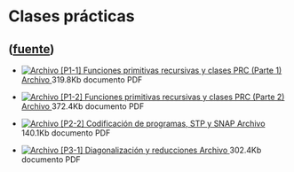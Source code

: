 # Clases prácticas
([fuente](https://campus.exactas.uba.ar/course/view.php?id=1057&section=4))
---
  - [ ![Archivo](https://campus.exactas.uba.ar/theme/image.php/magazine/core/1462913092/f/pdf) [P1-1] Funciones primitivas recursivas y clases PRC (Parte 1)  Archivo  ](https://campus.exactas.uba.ar/mod/resource/view.php?id=57360) 319.8Kb documento PDF 

  - [ ![Archivo](https://campus.exactas.uba.ar/theme/image.php/magazine/core/1462913092/f/pdf) [P1-2] Funciones primitivas recursivas y clases PRC (Parte 2)  Archivo  ](https://campus.exactas.uba.ar/mod/resource/view.php?id=58374) 372.4Kb documento PDF 

  - [ ![Archivo](https://campus.exactas.uba.ar/theme/image.php/magazine/core/1462913092/f/pdf) [P2-2] Codificación de programas, STP y SNAP  Archivo  ](https://campus.exactas.uba.ar/mod/resource/view.php?id=58297) 140.1Kb documento PDF 

  - [ ![Archivo](https://campus.exactas.uba.ar/theme/image.php/magazine/core/1462913092/f/pdf) [P3-1] Diagonalización y reducciones  Archivo  ](https://campus.exactas.uba.ar/mod/resource/view.php?id=58668) 302.4Kb documento PDF 


